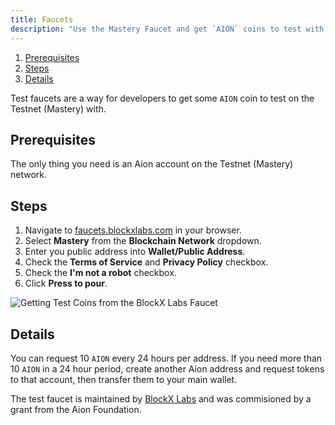 ```yaml
---
title: Faucets
description: "Use the Mastery Faucet and get `AION` coins to test with."
---
```


1. [Prerequisites](#prerequisites)
2. [Steps](#steps)
3. [Details](#details)

Test faucets are a way for developers to get some `AION` coin to test on the Testnet (Mastery) with.

## Prerequisites

The only thing you need is an Aion account on the Testnet (Mastery) network.

## Steps

1. Navigate to [faucets.blockxlabs.com](https://faucets.blockxlabs.com) in your browser.
2. Select **Mastery** from the **Blockchain Network** dropdown.
3. Enter you public address into **Wallet/Public Address**.
4. Check the **Terms of Service** and **Privacy Policy** checkbox.
5. Check the **I'm not a robot** checkbox.
6. Click **Press to pour**.

![Getting Test Coins from the BlockX Labs Faucet](get-test-coins.gif)

## Details

You can request 10 `AION` every 24 hours per address. If you need more than 10 `AION` in a 24 hour period, create another Aion address and request tokens to that account, then transfer them to your main wallet.

The test faucet is maintained by [BlockX Labs](https://www.blockxlabs.com/) and was commisioned by a grant from the Aion Foundation.